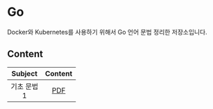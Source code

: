 # Go
Docker와 Kubernetes를 사용하기 위해서 Go 언어 문법 정리한 저장소입니다.

## Content
| Subject | Content |
| :---: | :---: |
| 기초 문법<br>1 | [PDF](https://github.com/Mangjun/Go/blob/main/Content/Go%EA%B8%B0%EB%B3%B8%EB%AC%B8%EB%B2%95-1.pdf) |